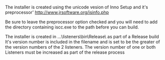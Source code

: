 The installer is created using the unicode vesion of Inno Setup and it's preprocessor'
http://www.jrsoftware.org/isinfo.php

Be sure to leave the preprocessor option checked and you will need to add the directory containing iscc.exe to the path before you can build.

The installer is created in ...\listeners\bin\Release\ as part of a Release build
It's version number is included in the filename and is set to be the greater of the version numbers of the 2 listeners.
The version number of one or both Listeners must be increased as part of the release process 